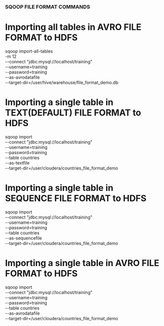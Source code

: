 ### SQOOP FILE FORMAT COMMANDS

# Importing all tables in AVRO FILE FORMAT to HDFS
sqoop import-all-tables \
  -m 12 \
  --connect "jdbc:mysql://localhost/training" \
  --username=training \
  --password=training \
  --as-avrodatafile \
  --target-dir=/user/hive/warehouse/file_format_demo.db

# Importing a single table in TEXT(DEFAULT) FILE FORMAT to HDFS
sqoop import \
  --connect "jdbc:mysql://localhost/training" \
  --username=training \
  --password=training \
  --table countries \
  --as-textfile \
  --target-dir=/user/cloudera/countries_file_format_demo

# Importing a single table in SEQUENCE FILE FORMAT to HDFS
sqoop import \
  --connect "jdbc:mysql://localhost/training" \
  --username=training \
  --password=training \
  --table countries \
  --as-sequencefile \
  --target-dir=/user/cloudera/countries_file_format_demo

# Importing a single table in AVRO FILE FORMAT to HDFS
sqoop import \
  --connect "jdbc:mysql://localhost/training" \
  --username=training \
  --password=training \
  --table countries \
  --as-avrodatafile \
  --target-dir=/user/cloudera/countries_file_format_demo
